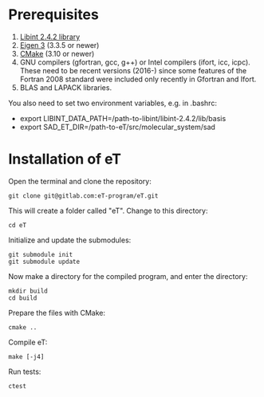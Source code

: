 # Prerequisites
1. [Libint 2.4.2 library](https://github.com/evaleev/libint/releases/download/v2.4.2/libint-2.4.2.tgz)
2. [Eigen 3](http://eigen.tuxfamily.org/index.php?title=Main_Page) (3.3.5 or newer)
3. [CMake](https://cmake.org/) (3.10 or newer)
4. GNU compilers (gfortran, gcc, g++) or Intel compilers (ifort, icc, icpc). These need to be recent versions (2016-) since some features of the Fortran 2008 standard were included only recently in Gfortran and Ifort. 
5. BLAS and LAPACK libraries.

You also need to set two environment variables, e.g. in .bashrc:
* export LIBINT\_DATA\_PATH=/path-to-libint/libint-2.4.2/lib/basis
* export SAD\_ET\_DIR=/path-to-eT/src/molecular\_system/sad

# Installation of eT
Open the terminal and clone the repository:
```
git clone git@gitlab.com:eT-program/eT.git
```
This will create a folder called "eT". Change to this directory:
```
cd eT
```
Initialize and update the submodules:
```
git submodule init 
git submodule update
```
Now make a directory for the compiled program, and enter the directory:
```
mkdir build
cd build
```
Prepare the files with CMake:
```
cmake ..
```
Compile eT:
```
make [-j4]
```
Run tests:
```
ctest
```
